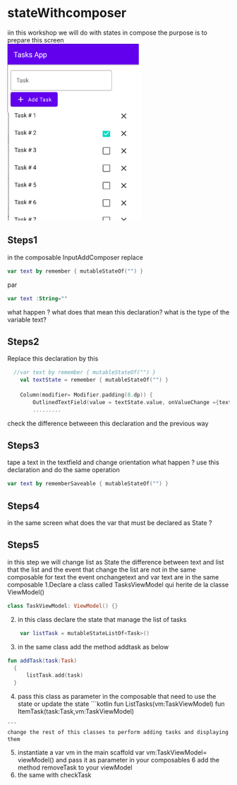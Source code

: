 # stateWithcomposer
iin this workshop we will do with states in compose 
the purpose is to prepare this screen <br>
<img src="https://github.com/mouniraz/stateawithcoposer/blob/main/screentp1.png" height=400/>
## Steps1
in the composable InputAddComposer
replace 
```kotlin
var text by remember { mutableStateOf("") }
```
par
```kotlin
var text :String=""
```
what happen ? what does that mean this declaration? what is the type of the variable text?
## Steps2 

Replace this declaration by this
```kotlin
  //var text by remember { mutableStateOf("") }
    val textState = remember { mutableStateOf("") }

    Column(modifier= Modifier.padding(8.dp)) {
        OutlinedTextField(value = textState.value, onValueChange ={textState.value=it}, label = { Text("Task") },)
        .........
 ```
check the difference betweeen this declaration and the previous way
## Steps3
tape a text in the textfield and change orientation what happen ?
use this declaration and do the same operation
```kotlin
var text by rememberSaveable { mutableStateOf("") }
```
## Steps4
in the same screen what does the var that must be declared as State ?

## Steps5
in this step we will change list<Task> as State 
the difference between text and list that the list and the event that change the list are not in the same composable
 for text the event onchangetext and var text are in the same composable
  1.Declare a class called TasksViewModel qui herite de la classe ViewModel()
  
  ```kotlin
  class TaskViewModel: ViewModel() {}
  ```
  2. in this class declare the state that manage the list of tasks
  ```kotlin
      var listTask = mutableStateListOf<Task>()
  ```
  3. in the same class add the method addtask as below
    
  ```kotlin
  fun addTask(task:Task)
    {
        listTask.add(task)
    }
   ```
   4. pass this class as parameter in the composable that need to use the state or update the state 
    ```kotlin
      fun ListTasks(vm:TaskViewModel)
      fun ItemTask(task:Task,vm:TaskViewModel)
        
    ```
    change the rest of this classes to perform adding tasks and displaying them
  5. instantiate a var vm in the main scaffold 
      var vm:TaskViewModel= viewModel()
  and pass it as parameter in your composables
  6 add the method removeTask to your viewModel 
  7. the same with checkTask 
  
